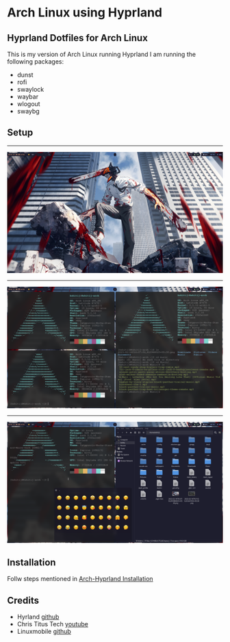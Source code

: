 # Arch Linux using Hyprland
## Hyprland Dotfiles for Arch Linux 

This is my version of Arch Linux running Hyprland
I am running the following packages:
- dunst
- rofi
- swaylock
- waybar
- wlogout
- swaybg

## Setup
---
![](images/screen.png)

---
![](images/screen2.png)

---
![](images/screen3.png)

## Installation 
Follw steps mentioned in [Arch-Hyprland Installation](Installation.md)

## Credits
- Hyrland [github](https://github.com/hyprwm/Hyprland)
- Chris Titus Tech [youtube](https://www.youtube.com/c/ChrisTitusTech)
- Linuxmobile [github](https://github.com/linuxmobile/hyprland-dots)